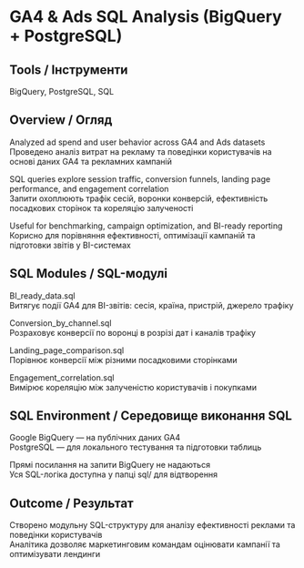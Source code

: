 # GA4 & Ads SQL Analysis (BigQuery + PostgreSQL)

## Tools / Інструменти
BigQuery, PostgreSQL, SQL

## Overview / Огляд
Analyzed ad spend and user behavior across GA4 and Ads datasets  
Проведено аналіз витрат на рекламу та поведінки користувачів на основі даних GA4 та рекламних кампаній

SQL queries explore session traffic, conversion funnels, landing page performance, and engagement correlation  
Запити охоплюють трафік сесій, воронки конверсій, ефективність посадкових сторінок та кореляцію залученості

Useful for benchmarking, campaign optimization, and BI-ready reporting  
Корисно для порівняння ефективності, оптимізації кампаній та підготовки звітів у BI-системах

## SQL Modules / SQL-модулі

BI_ready_data.sql  
Витягує події GA4 для BI-звітів: сесія, країна, пристрій, джерело трафіку

Conversion_by_channel.sql  
Розраховує конверсії по воронці в розрізі дат і каналів трафіку

Landing_page_comparison.sql  
Порівнює конверсії між різними посадковими сторінками

Engagement_correlation.sql  
Вимірює кореляцію між залученістю користувачів і покупками

## SQL Environment / Середовище виконання SQL
Google BigQuery — на публічних даних GA4  
PostgreSQL — для локального тестування та підготовки таблиць

Прямі посилання на запити BigQuery не надаються  
Уся SQL-логіка доступна у папці sql/ для відтворення

## Outcome / Результат
Створено модульну SQL-структуру для аналізу ефективності реклами та поведінки користувачів  
Аналітика дозволяє маркетинговим командам оцінювати кампанії та оптимізувати лендинги
